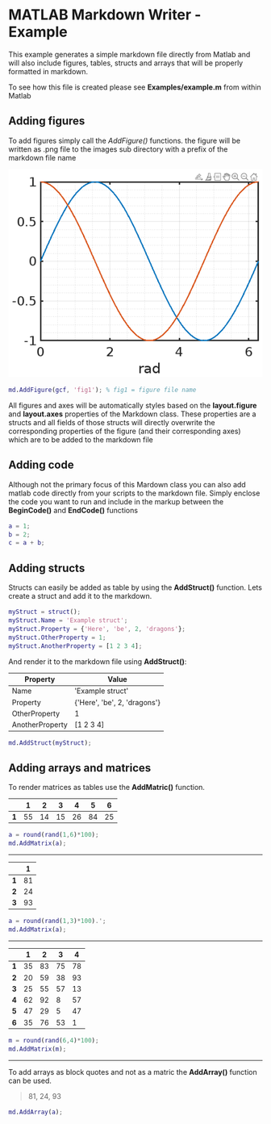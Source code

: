 # MATLAB Markdown Writer - Example

This example generates a simple markdown file directly from Matlab and will also include figures, tables, structs and arrays that will be properly formatted in markdown.

To see how this file is created please see **Examples/example.m** from within Matlab

## Adding figures

To add figures simply call the *AddFigure()* functions. the figure will be written as .png file to the images sub directory with a prefix of the markdown file name

![](images/example_fig1.png)

```matlab
md.AddFigure(gcf, 'fig1'); % fig1 = figure file name
```

All figures and axes will be automatically styles based on the **layout.figure** and **layout.axes** properties of the Markdown class. These properties are a structs and all fields of those structs will directly overwrite the corresponding properties of the figure (and their corresponding axes) which are to be added to the markdown file

## Adding code

Although not the primary focus of this Mardown class you can also add matlab code directly from your scripts to the markdown file. Simply enclose the code you want to run and include in the markup between the **BeginCode()** and **EndCode()** functions

```matlab
a = 1;
b = 2;
c = a + b;
```

## Adding structs

Structs can easily be added as table by using the **AddStruct()** function. Lets create a struct and add it to the markdown.

```matlab
myStruct = struct();
myStruct.Name = 'Example struct';
myStruct.Property = {'Here', 'be', 2, 'dragons'};
myStruct.OtherProperty = 1;
myStruct.AnotherProperty = [1 2 3 4];
```

And render it to the markdown file using **AddStruct()**:

Property | Value
--- | ---
Name | 'Example struct'
Property | {'Here', 'be', 2, 'dragons'}
OtherProperty | 1
AnotherProperty | [1 2 3 4]

```matlab
md.AddStruct(myStruct);
```

## Adding arrays and matrices

To render matrices as tables use the **AddMatric()** function.

 []() |  1 |  2 |  3 |  4 |  5 |  6
 --- |  --- | --- | --- | --- | --- | ---
 **1** |  55 |  14 |  15 |  26 |  84 |  25

```matlab
a = round(rand(1,6)*100);
md.AddMatrix(a);
```

---

 []() |  1
 --- |  ---
 **1** |  81
 **2** |  24
 **3** |  93

```matlab
a = round(rand(1,3)*100).';
md.AddMatrix(a);
```

---

 []() |  1 |  2 |  3 |  4
 --- |  --- | --- | --- | ---
 **1** |  35 |  83 |  75 |  78
 **2** |  20 |  59 |  38 |  93
 **3** |  25 |  55 |  57 |  13
 **4** |  62 |  92 |  8 |  57
 **5** |  47 |  29 |  5 |  47
 **6** |  35 |  76 |  53 |  1

```matlab
m = round(rand(6,4)*100);
md.AddMatrix(m);
```

---

To add arrays as block quotes and not as a matric the **AddArray()** function can be used.

> 81, 24, 93


```matlab
md.AddArray(a);
```


